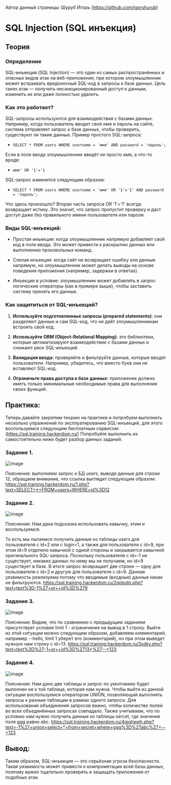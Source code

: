 Автор данный страницы: Шуруб Игорь (https://github.com/igorshurub)
# SQL Injection (SQL инъекция)
## Теория
### Определение
SQL-инъекция (SQL Injection) — это один из самых распространённых и опасных видов атак на веб-приложения, при котором злоумышленник может встраивать вредоносный SQL-код в запросы к базе данных. Цель таких атак — получить несанкционированный доступ к данным, изменить их или даже полностью удалить.
### Как это работает?
SQL-запросы используются для взаимодействия с базами данных. Например, когда пользователь вводит своё имя и пароль на сайте, система отправляет запрос к базе данных, чтобы проверить, существуют ли такие данные. Пример простого SQL-запроса:
* `SELECT * FROM users WHERE username = 'имя' AND password = 'пароль';`

Если в поле ввода злоумышленник введёт не просто имя, а что-то вроде:
* `имя' OR '1'='1`

SQL-запрос изменится следующим образом:

* `SELECT * FROM users WHERE username = 'имя' OR '1'='1' AND password = 'пароль';`

Что здесь произошло? Вторая часть запроса OR '1'='1' всегда возвращает истину. Это значит, что запрос пропустит проверку и даст доступ даже без правильного имени пользователя или пароля.

### Виды SQL-инъекций:
* Простая инъекция: когда злоумышленник напрямую добавляет свой код в поле ввода. Это может привести к раскрытию данных или выполнению произвольных команд.

* Слепая инъекция: когда сайт не возвращает ошибку или данные напрямую, но злоумышленник может делать выводы на основе поведения приложения (например, задержки в ответах).

* Инъекция в условие: злоумышленник может добавлять в запрос логические операторы (как в примере выше), чтобы заставить систему принять его данные.

### Как защититься от SQL-инъекций?

1. **Используйте подготовленные запросы (prepared statements)**: они разделяют данные и сам SQL-код, что не даёт злоумышленникам встроить свой код. 

2. **Используйте ORM (Object-Relational Mapping)**: это библиотеки, которые автоматизируют взаимодействие с базами данных и снижают риск SQL-инъекций.

3. **Валидация ввода:** проверяйте и фильтруйте данные, которые вводят пользователи. Например, убедитесь, что вместо букв они не вставляют SQL-код.

4. **Ограничьте права доступа к базе данных:** приложение должно иметь только минимальные необходимые права для выполнения своих функций.


## Практика:

Теперь давайте закрепим теорию на практике и попробуем выполнить несколько упражнений по эксплуатированию SQL-инъекций, для этого воспользуемся следующим бесплатным сервисом: (https://sql.training.hackerdom.ru/) Попробуйте выполнить их самостоятельно ниже будет разбор данных заданий.

### Задание 1.
![image](https://github.com/AnaktaCTF/CTFReports/blob/main/Shurub%20Igor%20201-331/XSS/1.png)

Пояснение: выполняем запрос к БД users, выводя данные для строки 12, обращаем внимание, что ссылка выглядит следующим образом: https://sql.training.hackerdom.ru/1.php?text=SELECT+*+FROM+users+WHERE+id%3D12

### Задание 2.
![image](https://github.com/AnaktaCTF/CTFReports/blob/main/Shurub%20Igor%20201-331/XSS/2.png)

Пояснение: 
Нам дана подсказка использовать кавычку, этим и воспользуемся. 

То есть мы пытаемся получить данные из таблицы users для пользователя с id=2 или с login=1, а также для пользователя с id=9, при этом id=9 отделено кавычкой с одной стороны и закрывается кавычкой оригинального SQL-запроса. Поскольку пользователя с id=-1 не существует, никаких данных по нему мы не получаем, но id=9 существует в базе. В итоге запрос возвращает две строки — одну для пользователя с id=2 и другую для пользователя с id=9. Данная уязвимость реализуема потому что вводимые (входные) данные никак не фильтруются. https://sql.training.hackerdom.ru/2qnbutn.php?text=text%3D-1%27+or++id%3D%279 


### Задание 3.
![image](https://github.com/AnaktaCTF/CTFReports/blob/main/Shurub%20Igor%20201-331/XSS/3.png)

Пояснение: 
Видим, что по сравнению с предыдущим заданием присутствует условие limit 1 - ограничение на вывод в 1 строку. Выйти из этой ситуации можно следующим образом, добавляем комментарий, например --hello, limit 1 уберет его (комментарий), но при этом выведет нужную нам строку с id=13. https://sql.training.hackerdom.ru/3sdjjy.php?text=text%3D%27-1+or++id%3D%2713+%27--+123

### Задание 4.
![image](https://github.com/AnaktaCTF/CTFReports/blob/main/Shurub%20Igor%20201-331/XSS/4.png)

Пояснение: 
Нам дано две таблицы и запрос по умолчанию будет выполнен не к той таблице, которая нам нужна. Чтобы выйти из данной ситуации воспользуемся оператором UNION, позволяющий выполнять запросы к разным таблицам в рамках одного запроса. Для использования объединения запросов важно, чтобы количество полей во всех объединённых запросах совпадало. Также учитываем, что по условию нам нужно получить данные из таблицы sercet, где значение поля ggg равно abc. https://sql.training.hackerdom.ru/4qjqhweh.php?text=-1%27+union+select+*+from+secret+where+ggg%3D%27abc%27+--+123

## Вывод:

Таким образом, SQL-инъекция — это серьёзная угроза безопасности. Такая уязвимость может привести к компрометации всей базы данных, поэтому важно тщательно проверять и защищать приложения от подобных атак.
